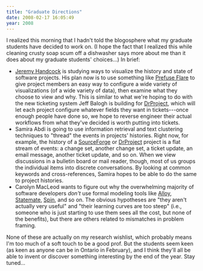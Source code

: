 ```yaml
---
title: "Graduate Directions"
date: 2008-02-17 16:05:49
year: 2008
---
```

I realized this morning that I hadn't told the blogosphere what my graduate students have decided to work on.  (I hope the fact that I realized this while cleaning crusty soap scum off a dishwasher says more about me than it does about my graduate students' choices...)  In brief:
<ul>
	<li><a href="http://www.aperte.org">Jeremy Handcock</a> is studying ways to visualize the history and state of software projects.  His plan now is to use something like <a href="http://flare.prefuse.org">Prefuse Flare</a> to give project members an easy way to configure a wide variety of visualizations (of a wide variety of data), then examine what they choose to view and why.  This is similar to what we're hoping to do with the new ticketing system Jeff Balogh is building for <a href="http://www.drproject.org">DrProject</a>, which will let each project configure whatever fields they want in tickets---once enough people have done so, we hope to reverse engineer their actual workflows from what they've decided is worth putting into tickets.</li>
	<li>Samira Abdi is going to use information retrieval and text clustering techniques to "thread" the events in projects' histories.  Right now, for example, the history of a <a href="http://www.sf.net">SourceForge</a> or <a href="http://www.drproject.org">DrProject</a> project is a flat stream of events: a change set, another change set, a ticket update, an email message, another ticket update, and so on.  When we view discussions in a bulletin board or mail reader, though, most of us groups the individual items into discrete conversations.  By looking at common keywords and cross-references, Samira hopes to be able to do the same to project histories.</li>
	<li>Carolyn MacLeod wants to figure out why the overwhelming majority of software developers <em>don't</em> use formal modeling tools like <a href="http://alloy.mit.edu/">Alloy</a>, <a href="http://modeling.telelogic.com/modeling/products/statemate/index.cfm">Statemate</a>, <a href="http://www.spinroot.com">Spin</a>, and so on.  The obvious hypotheses are "they aren't actually very useful" and "their learning curves are too steep" (i.e., someone who is just starting to use them sees all the cost, but none of the benefits), but there are others related to mismatches in problem framing.</li>
</ul>
None of these are actually on my research wishlist, which probably means I'm too much of a soft touch to be a good prof. But the students seem keen (as keen as anyone can be in Ontario in February), and I think they'll all be able to invent or discover something interesting by the end of the year.  Stay tuned...
